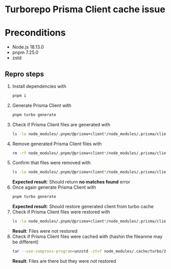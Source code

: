 # Turborepo Prisma Client cache issue

# Preconditions

- Node.js 18.13.0
- pnpm 7.25.0
- zstd

## Repro steps
1. Install dependencies with
    ```bash
    pnpm i
    ```
2. Generate Prisma Client with
    ```bash
    pnpm turbo generate
    ```
3. Check if Prisma Client files are generated with 
    ```bash
    ls -la node_modules/.pnpm/@prisma+client*/node_modules/.prisma/client/**
    ```
4. Remove generated Prisma Client files with
    ```bash
    rm -rf node_modules/.pnpm/@prisma+client*/node_modules/.prisma/client/
    ```
5. Confirm that files were removed with 
    ```bash
    ls -la node_modules/.pnpm/@prisma+client*/node_modules/.prisma/client/**
    ```
    **Expected result**: Should return **no matches found** error
6. Once again generate Prisma Client with 
    ```bash
    pnpm turbo generate
    ```
    **Expected result**: Should restore generated client from turbo cache
7. Check if Prisma Client files were restored with 
    ```bash
    ls -la node_modules/.pnpm/@prisma+client*/node_modules/.prisma/client/**
    ```
    **Result**: Files were not restored
8. Check if Prisma Client files were cached with (hashin the fileanme may be different)
    ```bash
    tar --use-compress-program=unzstd -ztvf node_modules/.cache/turbo/27dc189e81124d92.tar.zst
    ```
    **Result**: Files are there but they were not restored
